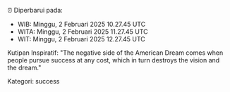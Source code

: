 ⏰ Diperbarui pada:
- WIB: Minggu, 2 Februari 2025 10.27.45 UTC
- WITA: Minggu, 2 Februari 2025 11.27.45 UTC
- WIT: Minggu, 2 Februari 2025 12.27.45 UTC

Kutipan Inspiratif:
"The negative side of the American Dream comes when people pursue success at any cost, which in turn destroys the vision and the dream."


Kategori: success

